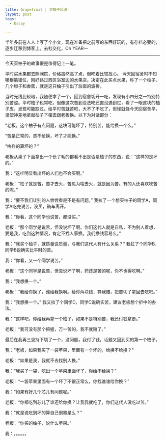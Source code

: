 ```yaml
---
title: Grapefruit | 买柚子风波
layout: post
tags:
  - Essay

---
```



半年多前在人人上写了个小文，现在准备把之前写的东西好玩的，有存档必要的，逐步迁移到博客上。去社交化，Oh YEAR～

***

今天买柚子的故事很是值得记上一笔。

平时买水果都去照澜院，价格虽然高了点，但吃着比较放心。 今天回宿舍时不知哪根筋错位，刚好路过西区浴室边的水果店，决定在此买点水果，称了一个柚子、几个橙子和香蕉，就是这只柚子引出了后面的波折。

当时光线比较暗，我随便拿了一个，回到宿舍切开一吃，发现有小四分之一特别特别苦涩。平时柚子也常吃，但像这次苦到没法吃还直没遇到过，看了一眼这块的柚子皮，发现可能跌过。给平时苦就苦吧，大不了不吃了，但怪就怪今天回宿舍早，鬼使神差地拿起柚子下楼去跟老板换。以下为对话部分：

“老板，这个柚子有点问题，这块可能坏了，特别苦，能给换一个么。”

“苦是正常的，苦不给换，坏了才能换。”

“啥样的算坏的？”

老板从桌子下面拿出一个长了毛的都看不出是否是柚子的东西，说：“这样的是坏的。”

我：“这样明显看出坏的人们也不会买啊。”

老板：“柚子就是苦，苦才去火，苦瓜为啥去火，就是因为苦。有的人还喜欢吃苦的呢。”

我：“要不我们让别的人尝尝看是不是有问题。” 我拉了一个想买柚子的同学A，同学A吃完说苦，没买，骑车离开。

我：“你看，这个同学也说苦，都没买。”

老板：“那个同学是说苦，但没说坏了啊。你们这代人就是自私，不为别人着想，要是我，吃到这种情况，肯定不找人家换。我们挣钱容易么。”

我：“我买个柚子，就质量说质量，与我们这代人有什么关系？” 我拉了个同学B，同学B说确实比平时的苦。

我：“你看，又一个同学说苦。”

老板：“这个同学是说苦，但没说坏了啊，药还是苦的呢，你不也得吃啊。”

我：“我想换一个。”

老板：“我给你换了，谁给我换啊。给你两块钱，算我赔，把苦切了拿回去吃吧。”

我：“我想换一个。” 我又拉了个同学C，同学C说确实苦，建议老板想个折中的办法。

我：“这样吧，你给我再拿一个柚子，如果不是特别苦，我还付钱拿走。”

老板：“我可没有那个把握，万一苦的，我不就赔了。”

最后在我再三坚持下切了一个，没问题，我付了钱。话题又回到买的第一个柚子。

我：“老板，如果我买了一袋苹果，里面有一个坏的，给换不给换？"

老板：“如果是我，我就不去找别人换。”

我：“我买了一袋，吃出一个苹果里面坏了，你给不给换？”

老板：“一袋苹果里面有一个坏了不很正常么，你找谁谁给你换？”

我：“如果有好几个芯儿有问题呢。”

老板：“你都吃到芯儿了谁还给你换？让我我就吃了，你们这代人没吃过苦。”

我：“就是说吃到坏的算自己倒霉是么？”

老板：“你买的柚子，说什么苹果。”

我：。。。。。。